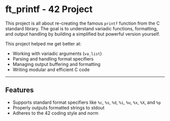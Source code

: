 # ft_printf - 42 Project

This project is all about re-creating the famous `printf` function from the C standard library. The goal is to understand variadic functions, formatting, and output handling by building a simplified but powerful version yourself.

This project helped me get better at:

- Working with variadic arguments (`va_list`)  
- Parsing and handling format specifiers  
- Managing output buffering and formatting  
- Writing modular and efficient C code  

---

## Features

- Supports standard format specifiers like `%c`, `%s`, `%d`, `%i`, `%u`, `%x`, `%X`, and `%p`  
- Properly outputs formatted strings to stdout  
- Adheres to the 42 coding style and norm  
